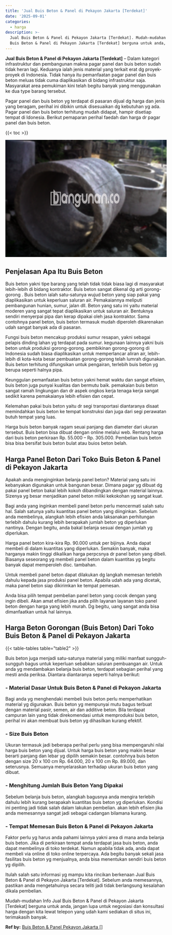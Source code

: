 ```yaml
---
title: 'Jual Buis Beton & Panel di Pekayon Jakarta [Terdekat]'
date: '2025-09-01'
categories:
  - harga
description: >-
  Jual Buis Beton & Panel di Pekayon Jakarta [Terdekat]. Mudah-mudahan Info Jual
  Buis Beton & Panel di Pekayon Jakarta [Terdekat] berguna untuk anda, jangan...
---
```


**Jual Buis Beton & Panel di Pekayon Jakarta \[Terdekat\]** – Dalam kategori infrastruktur dan pembangunan makna pagar panel dan buis beton sudah tidak heran lagi. Keduanya ialah jenis material yang terkait erat dg proyek-proyek di Indonesia. Tidak hanya itu pemanfaatan pagar panel dan buis beton meluas tidak cuma diaplikasikan di bidang infrastruktur saja. Masyarakat area pemukiman kini telah begitu banyak yang menggunakan ke dua type barang tersebut.

Pagar panel dan buis beton yg terdapat di pasaran dijual dg harga dan jenis yang beragam, perihal ini dibikin untuk disesuaikan dg kebutuhan yg ada. Pagar panel dan buis beton terhitung mudah didapat, hampir disetiap tempat di Idonesia. Berikut pemaparan perihal faedah dan harga dr pagar panel dan buis beton.

{{< toc >}}

![Jual Buis Beton & Panel di Pekayon Jakarta [Terdekat]](/images/jual-panel-buis-beton-murah-32.png)

## Penjelasan Apa Itu Buis Beton

Buis beton yakni tipe barang yang telah tidak tidak biasa lagi di masyarakat lebih-lebih di bidang kontraktor. Buis beton sangat dikenal dg arti gorong-gorong . Buis beton ialah satu-satunya wujud beton yang siap pakai yang diaplikasikan untuk keperluan saluran air. Pemakaiannya meliputi pembangunan hunian, sumur, jalan dll. Beton yang satu ini yaitu material moderen yang sangat tepat diaplikasikan untuk saluran air. Bentuknya sendiri menyerpai pipa dan kerap dipakai oleh jasa kontraktor. Sama contohnya panel beton, buis beton termasuk mudah diperoleh dikarenakan udah sangat banyak ada di pasaran.

Fungsi buis beton mencakup produksi sumur resapan, yakni sebagai pelapis dinding lahan yg terdapat pada sumur. kegunaan lainnya yakni buis beton untuk produksi gorong-gorong. pembikinan gorong-gorong di Indonesia sudah biasa diaplikasikan untuk memperlancar aliran air, lebih-lebih di kota-kota besar pembuatan gorong-gorong telah lumrah digunakan. Buis beton terhitung difungsikan untuk pengairan, terlebih buis beton yg berupa seperti halnya pipa.

Keunggulan pemanfaatan buis beton yakni hemat waktu dan sangat efisien, buis beton juga punyai kualitas dan bermutu baik. pemakaian buis beton sangat ramah lingkungan dan dr aspek ongkos kerja tenaga kerja sangat sedikit karena pemakaianya lebih efisien dan cepat.

Kelemahan pakai buis beton yaitu dr segi transportasi diantaranya disaat memindahkan buis beton ke tempat konstruksi dan juga dari segi perawatan butuh tempat yang luas.

Harga buis beton banyak ragam seuai panjang dan diameter dari ukuran tersebut. Buis beton bisa dibuat dengan online melalui web. Rentang harga dari buis beton perkiraan Rp. 55.000 – Rp. 305.000. Pembelian buis beton bisa bisa bersifat buis beton bulat atau buios beton belah.

## Harga Panel Beton Dari Toko Buis Beton & Panel di Pekayon Jakarta

Apakah anda menginginkan belanja panel beton? Material yang satu ini kebanyakan digunakan untuk bangunan besar. Dimana pagar yg dibuat dg pakai panel beton bakal lebih kokoh dibandingkan dengan material lainnya. Sizenya yg besar menjadikan panel beton miliki kekokohan yg sangat kuat.

Bagi anda yang inginkan membeli panel beton perlu mencermati salah satu hal. Salah satunya yaitu kuantitas panel beton yang diinginkan. Sebelum anda membelinya, alangkah lebih efisien anda laksanakan perhitungan terlebih dahulu kurang lebih berapakah jumlah beton yg diperlukan nantinya. Dengan begitu, anda bakal belanja sesuai dengan jumlah yg diperlukan.

Harga panel beton kira-kira Rp. 90.000 untuk per bijinya. Anda dapat membeli di dalam kuantitas yang diperlukan. Semakin banyak, maka harganya makin tinggi dikalikan harga perpcsnya dr panel beton yang dibeli. Biasanya seseorang yg membeli panel beton dalam kuantitas yg begitu banyak dapat memperoleh disc. tambahan.

Untuk membeli panel beton dapat dilakukan dg langkah memesan terlebih dahulu kepada jasa produksi panel beton. Apabila udah ada yang dicetak, maka panel beton siap dikirimkan ke tempat pemesan.

Anda bisa pilih tempat pembelian panel beton yang cocok dengan yang ingin dibeli. Akan amat efisien jika anda pilih layanan layanan toko panel beton dengan harga yang lebih murah. Dg begitu, uang sangat anda bisa dimanfaatkan untuk hal lainnya.

## Harga Beton Gorongan (Buis Beton) Dari Toko Buis Beton & Panel di Pekayon Jakarta

{{< table-tables table="table2" >}}

Buis beton juga menjadi satu-satunya material yang miliki manfaat sungguh-sungguh bagus untuk keperluan sebabkan saluran pembuangan air. Untuk anda yg mendambakan belanja buis beton, terdapat sebagian perihal yang mesti anda periksa. Diantara diantaranya seperti halnya berikut:

### \- Material Dasar Untuk Buis Beton & Panel di Pekayon Jakarta

Bagi anda yg menghendaki membeli buis beton perlu memperhatikan material yg digunakan. Buis beton yg mempunyai mutu bagus terbuat dengan material pasir, semen, air dan additive beton. Bila terdapat campuran lain yang tidak direkomendasi untuk memproduksi buis beton, perihal ini akan membuat buis beton yg dihasilkan kurang efektif.

### \- Size Buis Beton

Ukuran termasuk jadi beberapa perihal perlu yang bisa mempengaruhi nilai harga buis beton yang dijual. Untuk harga buis beton yang makin besar berarti panjang dan lebar yg dipilih semakin besar. contohnya buis beton dengan size 20 x 100 cm Rp. 64.000, 20 x 100 cm Rp. 89.000, dan seterusnya. Semuanya menyelaraskan terhadap ukuran buis beton yang dibuat.

### \- Menghitung Jumlah Buis Beton Yang Dipakai

Sebelum belanja buis beton, alangkah bagusnya anda mengira terlebih dahulu lebih kurang berapakah kuantitas buis beton yg diperlukan. Kondisi ini penting jadi tidak salah dalam lakukan pembelian. akan lebih efisien jika anda memesannya sangat jadi sebagai cadangan bilamana kurang.

### \- Tempat Memesan Buis Beton & Panel di Pekayon Jakarta

Faktor perlu yg harus anda pahami lainnya yakni area di mana anda belanja buis beton. Jika di perkiraan tempat anda terdapat jasa buis beton, anda dapat membelinya di toko terdekat. Namun apabila tidak ada, anda dapat membeli via online di toko online terpercaya. Ada begitu banyak sekali jasa fasilitas buis beton yg menjualnya, anda bisa menentukan sendiri buis beton yg dipilih.

Itulah salah satu informasi yg mampu kita rincikan berkenaan Jual Buis Beton & Panel di Pekayon Jakarta \[Terdekat\]. Sebelum anda memesannya, pastikan anda mengetahuinya secara teliti jadi tidak berlangsung kesalahan dikala pembelian.

Mudah-mudahan Info Jual Buis Beton & Panel di Pekayon Jakarta \[Terdekat\] berguna untuk anda, jangan lupa untuk negosiasi dan konsultasi harga dengan kita lewat telepon yang udah kami sediakan di situs ini, terimakasih banyak.

**Ref by:** [Buis Beton & Panel Pekayon Jakarta []](https://id.wikipedia.org/wiki/Buis)
